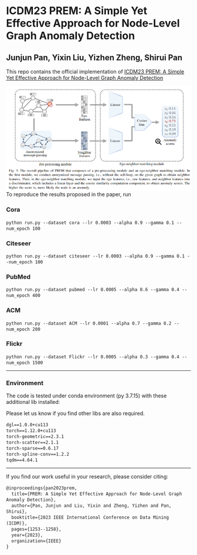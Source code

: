 
# ICDM23 PREM: A Simple Yet Effective Approach for Node-Level Graph Anomaly Detection

Junjun Pan, Yixin Liu, Yizhen Zheng, Shirui Pan
---
This repo contains the official implementation of [ICDM23 PREM: A Simple Yet Effective Approach for Node-Level Graph Anomaly Detection](https://arxiv.org/abs/2310.11676)

<img src="./assets/Architecture.png"
     style="float: left; margin-right: 10px;" />
     
To reproduce the results proposed in the paper, run 

### Cora

```
python run.py --dataset cora --lr 0.0003 --alpha 0.9 --gamma 0.1 --num_epoch 100
```

### Citeseer

```
python run.py --dataset citeseer --lr 0.0003 --alpha 0.9 --gamma 0.1 --num_epoch 100
```

### PubMed

```
python run.py --dataset pubmed --lr 0.0005 --alpha 0.6 --gamma 0.4 --num_epoch 400
```

### ACM

```
python run.py --dataset ACM --lr 0.0001 --alpha 0.7 --gamma 0.2 --num_epoch 200
```

### Flickr

```
python run.py --dataset Flickr --lr 0.0005 --alpha 0.3 --gamma 0.4 --num_epoch 1500
```

---


### Environment

The code is tested under conda environment (py 3.7.15) with these additional lib installed: 

Please let us know if you find other libs are also required. 

```
dgl==1.0.0+cu113
torch==1.12.0+cu113
torch-geometric==2.3.1
torch-scatter==2.1.1
torch-sparse==0.6.17
torch-spline-conv==1.2.2
tqdm==4.64.1
```



---


If you find our work useful in your research, please consider citing:

```
@inproceedings{pan2023prem,
  title={PREM: A Simple Yet Effective Approach for Node-Level Graph Anomaly Detection},
  author={Pan, Junjun and Liu, Yixin and Zheng, Yizhen and Pan, Shirui},
  booktitle={2023 IEEE International Conference on Data Mining (ICDM)},
  pages={1253--1258},
  year={2023},
  organization={IEEE}
}
```

